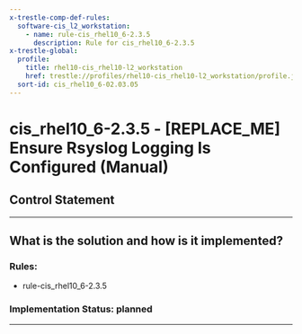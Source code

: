 ```yaml
---
x-trestle-comp-def-rules:
  software-cis_l2_workstation:
    - name: rule-cis_rhel10_6-2.3.5
      description: Rule for cis_rhel10_6-2.3.5
x-trestle-global:
  profile:
    title: rhel10-cis_rhel10-l2_workstation
    href: trestle://profiles/rhel10-cis_rhel10-l2_workstation/profile.json
  sort-id: cis_rhel10_6-02.03.05
---
```


# cis_rhel10_6-2.3.5 - \[REPLACE_ME\] Ensure Rsyslog Logging Is Configured (Manual)

## Control Statement

______________________________________________________________________

## What is the solution and how is it implemented?

<!-- For implementation status enter one of: implemented, partial, planned, alternative, not-applicable -->

<!-- Note that the list of rules under ### Rules: is read-only and changes will not be captured after assembly to JSON -->

<!-- Add control implementation description here for control: cis_rhel10_6-2.3.5 -->

### Rules:

  - rule-cis_rhel10_6-2.3.5

### Implementation Status: planned

______________________________________________________________________
